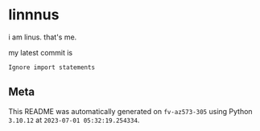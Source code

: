 # linnnus

i am linus. that's me.

my latest commit is

```
Ignore import statements
```

## Meta

This README was automatically generated on `fv-az573-305` using Python
`3.10.12` at `2023-07-01 05:32:19.254334`.
